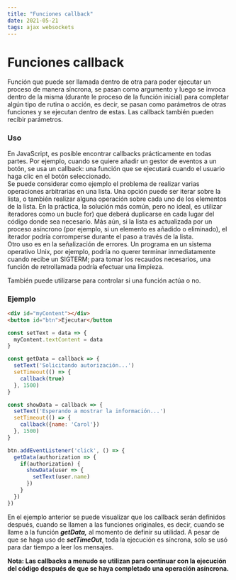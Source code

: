 ```yaml
---
title: "Funciones callback"
date: 2021-05-21
tags: ajax websockets
---
```


# Funciones callback
Función que puede ser llamada dentro de otra para poder ejecutar un proceso de manera síncrona, se pasan como argumento y luego se invoca dentro de la misma (durante le proceso de la función inicial) para completar algún tipo de rutina o acción, es decir, se pasan como parámetros de otras funciones y se ejecutan dentro de estas. Las callback también pueden recibir parámetros.

### Uso

En JavaScript, es posible encontrar callbacks prácticamente en todas partes. Por ejemplo, cuando se quiere añadir un gestor de eventos a un botón, se usa un callback: una función que se ejecutará cuando el usuario haga clic en el botón seleccionado.  
Se puede considerar como ejemplo el problema de realizar varias operaciones arbitrarias en una lista. Una opción puede ser iterar sobre la lista, o también realizar alguna operación sobre cada uno de los elementos de la lista. En la práctica, la solución más común, pero no ideal, es utilizar iteradores como un bucle for) que deberá duplicarse en cada lugar del código donde sea necesario. Más aún, si la lista es actualizada por un proceso asíncrono (por ejemplo, si un elemento es añadido o eliminado), el iterador podría corromperse durante el paso a través de la lista.  
Otro uso es en la señalización de errores. Un programa en un sistema operativo Unix, por ejemplo, podría no querer terminar inmediatamente cuando recibe un SIGTERM; para tomar los recaudos necesarios, una función de retrollamada podría efectuar una limpieza.  

También puede utilizarse para controlar si una función actúa o no.

### Ejemplo

````html
<div id="myContent"></div>
<button id="btn">Ejecutar</button
````

````js
const setText = data => {
  myContent.textContent = data
}

const getData = callback => {
  setText('Solicitando autorización...')
  setTimeout(() => {
    callback(true)
  }, 1500)
}

const showData = callback => {
  setText('Esperando a mostrar la información...')
  setTimeout(() => {
    callback({name: 'Carol'})
  }, 1500)
}

btn.addEventListener('click', () => {
  getData(authorization => {
    if(authorization) {
      showData(user => {
        setText(user.name)
      })
    }
  })
})
````

En el ejemplo anterior se puede visualizar que los callback serán definidos después, cuando se llamen a las funciones originales, es decir, cuando se llame a la función **_getData,_** al momento de definir su utilidad. A pesar de que se haga uso de **_setTimeOut_**, toda la ejecución es síncrona, solo se usó para dar tiempo a leer los mensajes.

**Nota: Las callbacks a menudo se utilizan para continuar con la ejecución del código después de que se haya completado una operación asíncrona.**